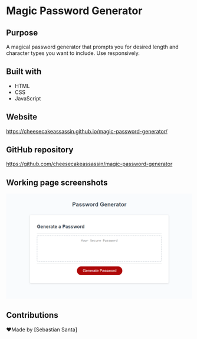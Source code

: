 # Magic Password Generator

## Purpose
A magical password generator that prompts you for desired length and character types you want to include. Use responsively.

## Built with
* HTML
* CSS
* JavaScript

## Website 
https://cheesecakeassassin.github.io/magic-password-generator/

## GitHub repository 
https://github.com/cheesecakeassassin/magic-password-generator

## Working page screenshots 
<img src="./Develop/assets/images/password-generator-before.png">

## Contributions
❤️Made by [Sebastian Santa]
